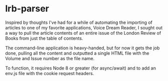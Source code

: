 # lrb-parser

Inspired by thoughts I've had for a while of automating the importing of articles to one of my favorite applications, Voice Dream Reader, I sought out a way to pull the article contents of an entire issue of the London Review of Books from just the table of contents.

The command-line application is heavy-handed, but for now it gets the job done, pulling all the content and outputted a single HTML file with the Volume and Issue number as the file name.

To function, it requires Node 8 or greater (for async/await) and to add an env.js file with the cookie request headers.
